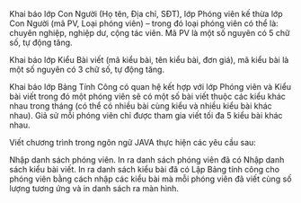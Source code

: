 
Khai báo lớp Con Người (Họ tên, Địa chỉ, SĐT), lớp Phóng viên kế thừa lớp Con Người (mã PV, Loại phóng viên) – trong đó loại phóng viên có thể là: chuyên nghiệp, nghiệp dư, cộng tác viên. Mã PV là một số nguyên có 5 chữ số, tự động tăng.

Khai báo lớp Kiểu Bài viết (mã kiểu bài, tên kiểu bài, đơn giá), mã kiểu bài là một số nguyên có 3 chữ số, tự động tăng.

Khai báo lớp Bảng Tính Công có quan hệ kết hợp với lớp Phóng viên và Kiểu bài viết trong đó một phóng viên sẽ có một số bài viết thuộc các kiểu khác nhau trong tháng (có thể có nhiều bài cùng kiểu và nhiều kiểu bài khác nhau). Giả sử mỗi phóng viên chỉ được tham gia viết tối đa 5 kiểu bài khác nhau.

Viết chương trình trong ngôn ngữ JAVA thực hiện các yêu cầu sau:

Nhập danh sách phóng viên. In ra danh sách phóng viên đã có
Nhập danh sách kiểu bài viết. In ra danh sách kiểu bài đã có
Lập Bảng tính công cho phóng viên bằng cách nhập các kiểu bài mà mỗi phóng viên đã viết cùng số lượng tương ứng và in danh sách ra màn hình.

